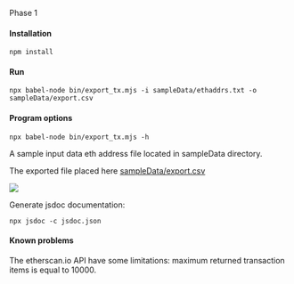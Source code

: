 Phase 1

#### ****Installation****
```
npm install
```

#### ****Run****
```
npx babel-node bin/export_tx.mjs -i sampleData/ethaddrs.txt -o sampleData/export.csv
```

#### ****Program options**** ####
```
npx babel-node bin/export_tx.mjs -h
```

A sample input data eth address file located in sampleData directory.

The exported file placed here [sampleData/export.csv](https://github.com/grechka3/dexfifo/blob/master/sampleData/export.csv)

![](https://qq2.ru/shots/Video_2020-08-03_061704.gif)


Generate jsdoc documentation:

````npx jsdoc -c jsdoc.json```` 

#### ****Known problems****

The etherscan.io API have some limitations: maximum returned transaction items is equal to 10000.  